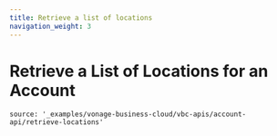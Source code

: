 ```yaml
---
title: Retrieve a list of locations
navigation_weight: 3
---
```


# Retrieve a List of Locations for an Account

```building_blocks
source: '_examples/vonage-business-cloud/vbc-apis/account-api/retrieve-locations'
```
